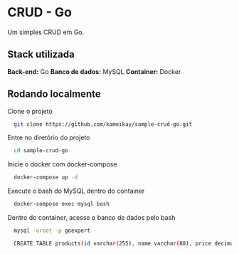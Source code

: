 
# CRUD - Go

Um simples CRUD em Go.


## Stack utilizada

**Back-end:** Go
**Banco de dados:** MySQL
**Container:** Docker


## Rodando localmente

Clone o projeto

```bash
  git clone https://github.com/kameikay/sample-crud-go.git
```

Entre no diretório do projeto

```bash
  cd sample-crud-go
```

Inicie o docker com docker-compose

```bash
  docker-compose up -d
```

Execute o bash do MySQL dentro do container

```bash
  docker-compose exec mysql bash
```

Dentro do container, acesse o banco de dados pelo bash

```bash
  mysql -uroot -p goexpert
```

```bash
  CREATE TABLE products(id varchar(255), name varchar(80), price decimar(10,2), primary key (id))
```